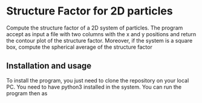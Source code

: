 # Structure Factor for 2D particles 

Compute the structure factor of a 2D system of particles. 
The program accept as input a file with two columns with the x and y positions and return the contour plot of the structure factor.
Moreover, if the system is a square box, compute the spherical average of the structure factor

## Installation and usage

To install the program, you just need to clone the repository on your local PC. You need to have python3 installed in the system.
You can run the program then as

